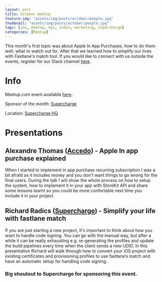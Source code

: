 ```yaml
---
layout: post
title: October meetup
feature-img: "assets/img/posts/october/people.jpg"
thumbnail: "assets/img/posts/october/people.jpg"
tags: [ios, meetup, kpi, indie, marketing, supercharge]
categories: [Meetup]
---
```


This month's first topic was about Apple In App Purchases, how to do them well, what to watch out for. After that we learned how to simplify our lives with Fastlane's match tool. If you would like to connect with us outside the events, register for our Slack channel [here](https://docs.google.com/forms/d/e/1FAIpQLSer4nuTbTsRel6bUrgzKBYQAiGgN9yPZUWBJ6XH7CF6rFLXzA/viewform).

# Info

Meetup.com event available [here](https://www.meetup.com/NSBudapest/events/253810860/).

Sponsor of the month: [Supercharge](https://supercharge.io)

Location: [Supercharge HQ](https://goo.gl/maps/R6rv78eXSX22)

# Presentations

## Alexandre Thomas ([Accedo](https://www.accedo.tv)) - Apple In app purchase explained

When I started to implement in app purchase recurring subscription I was a bit afraid as it includes money and you don't want things to go wrong for the final users. During the talk I will show the whole process on how to setup the system, how to implement it in your app with StoreKit API and share some lessons learnt so you could be more confortable next time you include it in your project.


## Richard Radics ([Supercharge](https://supercharge.io)) - Simplify your life with fastlane match

If you are just starting a new project, it's important to think about how you want to handle code signing. You can go with the manual way, but after a while it can be really exhausting e.g. re-generating the profiles and update the build pipelines every time when the client sends a new UDID.
In this presentation Richard will walk through how to convert your iOS project with existing certificates and provisioning profiles to use fastlane’s match and have an automatic setup for handling code signing.

### Big shoutout to Supercharge for sponsoring this event.